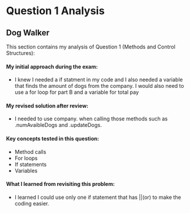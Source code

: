 # Question 1 Analysis

## Dog Walker

This section contains my analysis of Question 1 (Methods and Control Structures):

#### My initial approach during the exam:

- I knew I needed a if statment in my code and I also needed a variable that finds the amount of dogs from the company. I would also need to use a for loop for part B and a variable  for total pay

#### My revised solution after review:

- I needed to use company. when calling those methods such as .numAvaibleDogs and .updateDogs.

#### Key concepts tested in this question:

- Method calls
- For loops
- If statements 
- Variables

#### What I learned from revisiting this problem:

- I learned I could use only one if statement that has ||(or) to make the coding easier.
